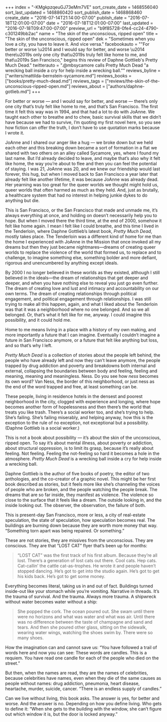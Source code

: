 +++
index = "-KMgkpzqeuGJ73eMm7VE"
sort_create_date = 1468556040
sort_last_updated = 1468860420
sort_publish_date = 1468868460
create_date = "2016-07-14T21:14:00-07:00"
publish_date = "2016-07-18T12:01:00-07:00"
date = "2016-07-18T12:01:00-07:00"
last_updated = "2016-07-18T09:47:00-07:00"
preview_url = "b9f85728-0fe4-cc24-4790-c301249bb2ac"
name = "The skin of the unconscious, ripped open"
title = "The skin of the unconscious, ripped open"
dek = "Sometimes when you love a city, you have to leave it. And vice versa."
facebookauto = "\"For better or worse \u2014 and I would say for better, and worse \u2014 there\u2019s only one city that\u2019s truly felt like home to me, and that\u2019s San Francisco,\" begins this review of Daphne Gottlieb's Pretty Much Dead."
twitterauto = ".@mbsycamore calls Pretty Much Dead \"a wrecking ball inside a cry for help inside a wrecking ball.\""
reviews_byline = ["writers/mattilda-bernstein-sycamore.md"]
reviews_books = ["books/pretty-much-dead.md"]
reviews_tags = ["reviews/the-skin-of-the-unconscious-ripped-open.md"]
reviews_about = ["authors/daphne-gotlieb.md"]
+++

For better or worse — and I would say for better, and worse — there’s only one city that’s truly felt like home to me, and that’s San Francisco. The first time it felt this way was in 1994, and that had a lot to do with JoAnne. We taught each other to breathe and to chew, basic survival skills that we didn’t have because we had to survive, I’m quoting my first novel here, so you see how fiction can offer the truth, I don’t have to use quotation marks because I wrote it. 

JoAnne and I shared our anger like a hug — we broke down but we held each other and this breaking down became a sort of formation in a flat we shared with two others on an alley called Sycamore, yes, where I found my last name.  But I’d already decided to leave, and maybe that’s also why it felt like home, the way you’re about to flee and then you can feel the potential of staying. I was 21, JoAnne was 20, and we knew our friendship would last forever, this hug, but when I moved back to San Francisco a year later that already felt like another lifetime, it was because JoAnne was already dead. Her yearning was too great for the queer worlds we thought might hold us, queer worlds that often harmed as much as they held. And, just as brutally, a healthcare system that had no interest in helping junkie dykes to do anything but die.

This is San Francisco, or the San Francisco that made and unmade me, it’s always everything at once, and holding on doesn’t necessarily help you to hope. But when I moved there the third time, at the end of 2000, somehow it felt like home again. I mean I felt like I could breathe, and this time I lived in the Tenderloin, where Daphne Gottlieb’s latest book, *Pretty Much Dead*, mostly takes place. The Tenderloin was a different kind of home for me than the home I experienced with JoAnne in the Mission that once invoked all my dreams but then they just became nightmares—dreams of creating queer worlds to replace the violence of the world that formed us, to replace and to challenge, to imagine something else, something bolder and more defiant, rigorous and unencumbered by anything except ideals.

By 2000 I no longer believed in these worlds as they existed, although I still believed in the ideals—the dream of relationships that get deeper and deeper, and when you have nothing else to reveal you just go even further.  The dream of creating love and lust and intimacy and accountability on our own terms. The dream of creating relationships through political engagement, and political engagement through relationships. I was still trying to make all this happen, again, and what I liked about the Tenderloin was that it was a neighborhood where no one belonged. And so we all belonged. Or, that’s what it felt like for me, anyway. I could imagine this possibility, and it could hold me.

Home to me means living in a place with a history of my own making, and more importantly a future that I can imagine. Eventually I couldn’t imagine a future in San Francisco anymore, or a future that felt like anything but loss, and so that’s why I left. 

*Pretty Much Dead* is a collection of stories about the people left behind, the people who have already left and now they can’t leave anymore, the people trapped by drug addiction and poverty and breakdowns both internal and external, collapsing the boundaries between body and feeling, feeling and meaning, meaning and meaningless. Ness. Do you see how *ness* becomes its own word? Van Ness, the border of this neighborhood, or just ness as the end of the word trapped and free, at least something can be.

These people, living in residence hotels in the densest and poorest neighborhood in the city, clogged with experience and longing, where hope becomes another form of hopelessness and then there’s the world that treats you like trash. There’s a social worker too, and she’s trying to help. She’s failing. She’s failing miserably, and helping anyway, how this is the exception to the rule of no exception, not exceptional but a possibility. (Daphne Gottlieb is a social worker.)

This is not a book about possibility — it’s about the skin of the unconscious, ripped open. To say it’s about mental illness, about poverty or addiction, about structural oppression, is to limit its grasp, because it’s really about feeling. Not feeling. Feeling the not-feeling so hard it becomes a hole in the atmosphere. *Pretty Much Dead* is a wrecking ball inside a cry for help inside a wrecking ball.

Daphne Gottlieb is the author of five books of poetry, the editor of two anthologies, and the co-creator of a graphic novel. This might be her first book described as stories, but it feels more like she’s channeling the voices of people who are broken, and the people watching the people break. The dreams that are so far inside, they manifest as violence. The violence so close to the surface that it feels like a dream. The outside looking in, and the inside looking out. The observer, the observation, the failure of both.

This is present-day San Francisco, more or less, a city of real-estate speculation, the state of speculation, how speculation becomes real. The buildings are burning down because they are worth more money that way. “Something torn apart was being repaired. Or something.”

These are not stories, they are missives from the unconscious. They are conscious. They are that “LOST CAT” flyer that’s been up for months:

<blockquote>“LOST CAT” was the first track of his first album. Because 
they’re all lost. There’s a generation of lost cats out there. 
Cool cats. Hep cats. Cat-callin’ the cattle cat-as-trophes. 
He wrote it and people haven’t stopped dancing. He’s got to 
get into the studio again. He’s got to get his kids back. He’s 
got to get some money.</blockquote>

Everything becomes literal, taking us in and out of fact. Buildings turned inside-out like your stomach while you’re vomiting. Narrative in threads. It’s the trauma of survival. And the trauma. Always more trauma. A shipwreck without water becomes water without a ship:

<blockquote>She popped the cork. The ocean poured out. She swam until
there were no horizons and what was water and what was air. 
Until there was no difference between the taste of champagne 
and sand and tears. And then she poured other glass, sitting 
on the sidewalk, wearing water wings, watching the shoes swim 
by. There were so many shoes.</blockquote>

How the imagination can and cannot save us: “You have followed a trail of words here and now you can see: These words are candles. This is a requiem. You have read one candle for each of the people who died on the street.”

But then, when the names are read, they are the names of celebrities, because celebrities have names, even when they die of the same causes as people without names: drug addiction, pneumonia, heart disease, heartache, murder, suicide, cancer. “There is an endless supply of candles.” 

Can we live without living, this book asks. The answer is yes, for better and worse. And the answer is no. Depending on how you define living. Who gets to define it: “When she gets to the building with the window, she can’t figure out which window it is, but the door is locked anyway.”
